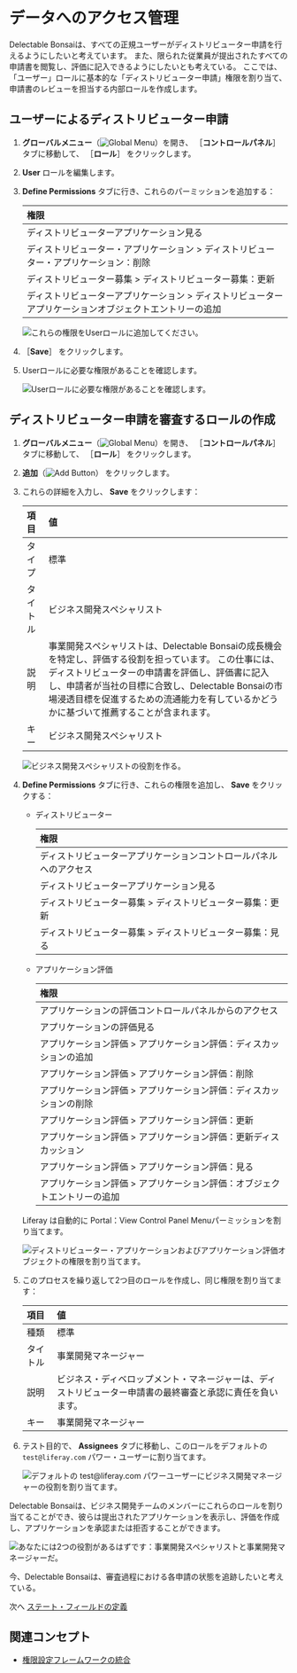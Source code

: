 # データへのアクセス管理

Delectable Bonsaiは、すべての正規ユーザーがディストリビューター申請を行えるようにしたいと考えています。 また、限られた従業員が提出されたすべての申請書を閲覧し、評価に記入できるようにしたいとも考えている。 ここでは、「ユーザー」ロールに基本的な「ディストリビューター申請」権限を割り当て、申請書のレビューを担当する内部ロールを作成します。

## ユーザーによるディストリビューター申請

1. **グローバルメニュー**（![Global Menu](../../images/icon-applications-menu.png)）を開き、 ［**コントロールパネル**］ タブに移動して、 ［**ロール**］ をクリックします。

1. **User** ロールを編集します。

1. **Define Permissions** タブに行き、これらのパーミッションを追加する：

   | 権限                                                    |
   |:----------------------------------------------------- |
   | ディストリビューターアプリケーション見る                                  |
   | ディストリビューター・アプリケーション > ディストリビューター・アプリケーション：削除          |
   | ディストリビューター募集 > ディストリビューター募集：更新                        |
   | ディストリビューターアプリケーション > ディストリビューターアプリケーションオブジェクトエントリーの追加 |

   ![これらの権限をUserロールに追加してください。](./managing-access-to-data/images/01.png)

1. ［**Save**］ をクリックします。

1. Userロールに必要な権限があることを確認します。

   ![Userロールに必要な権限があることを確認します。](./managing-access-to-data/images/02.png)

## ディストリビューター申請を審査するロールの作成

1. **グローバルメニュー**（![Global Menu](../../images/icon-applications-menu.png)）を開き、 ［**コントロールパネル**］ タブに移動して、 ［**ロール**］ をクリックします。

1. **追加**（![Add Button](../../images/icon-add.png)） をクリックします。

1. これらの詳細を入力し、 **Save** をクリックします：

   | 項目   | 値                                                                                                                                                                       |
   |:---- |:----------------------------------------------------------------------------------------------------------------------------------------------------------------------- |
   | タイプ  | 標準                                                                                                                                                                      |
   | タイトル | ビジネス開発スペシャリスト                                                                                                                                                           |
   | 説明   | 事業開発スペシャリストは、Delectable Bonsaiの成長機会を特定し、評価する役割を担っています。 この仕事には、ディストリビューターの申請書を評価し、評価書に記入し、申請者が当社の目標に合致し、Delectable Bonsaiの市場浸透目標を促進するための流通能力を有しているかどうかに基づいて推薦することが含まれます。 |
   | キー   | ビジネス開発スペシャリスト                                                                                                                                                           |

   ![ビジネス開発スペシャリストの役割を作る。](./managing-access-to-data/images/03.png)

1. **Define Permissions** タブに行き、これらの権限を追加し、 **Save** をクリックする：

   * ディストリビューター

      | 権限                                |
      |:--------------------------------- |
      | ディストリビューターアプリケーションコントロールパネルへのアクセス |
      | ディストリビューターアプリケーション見る              |
      | ディストリビューター募集 > ディストリビューター募集：更新    |
      | ディストリビューター募集 > ディストリビューター募集：見る    |

   * アプリケーション評価

      | 権限                                     |
      |:-------------------------------------- |
      | アプリケーションの評価コントロールパネルからのアクセス            |
      | アプリケーションの評価見る                          |
      | アプリケーション評価 > アプリケーション評価：ディスカッションの追加    |
      | アプリケーション評価 > アプリケーション評価：削除             |
      | アプリケーション評価 > アプリケーション評価：ディスカッションの削除    |
      | アプリケーション評価 > アプリケーション評価：更新             |
      | アプリケーション評価 > アプリケーション評価：更新ディスカッション     |
      | アプリケーション評価 > アプリケーション評価：見る             |
      | アプリケーション評価 > アプリケーション評価：オブジェクトエントリーの追加 |

   Liferay は自動的に Portal：View Control Panel Menuパーミッションを割り当てます。

   ![ディストリビューター・アプリケーションおよびアプリケーション評価オブジェクトの権限を割り当てます。](./managing-access-to-data/images/04.png)

1. このプロセスを繰り返して2つ目のロールを作成し、同じ権限を割り当てます：

   | 項目   | 値                                                     |
   |:---- |:----------------------------------------------------- |
   | 種類   | 標準                                                    |
   | タイトル | 事業開発マネージャー                                            |
   | 説明   | ビジネス・ディベロップメント・マネージャーは、ディストリビューター申請書の最終審査と承認に責任を負います。 |
   | キー   | 事業開発マネージャー                                            |

1. テスト目的で、 **Assignees** タブに移動し、このロールをデフォルトの `test@liferay.com` パワー・ユーザーに割り当てます。

   ![デフォルトの test@liferay.com パワーユーザーにビジネス開発マネージャーの役割を割り当てます。](./managing-access-to-data/images/05.png)

Delectable Bonsaiは、ビジネス開発チームのメンバーにこれらのロールを割り当てることができ、彼らは提出されたアプリケーションを表示し、評価を作成し、アプリケーションを承認または拒否することができます。

![あなたには2つの役割があるはずです：事業開発スペシャリストと事業開発マネージャーだ。](./managing-access-to-data/images/06.png)

今、Delectable Bonsaiは、審査過程における各申請の状態を追跡したいと考えている。

次へ [ステート・フィールドの定義](./defining-a-state-field.md)

## 関連コンセプト

* [権限設定フレームワークの統合](https://learn.liferay.com/w/dxp/building-applications/objects/understanding-object-integrations/permissions-framework-integration)
